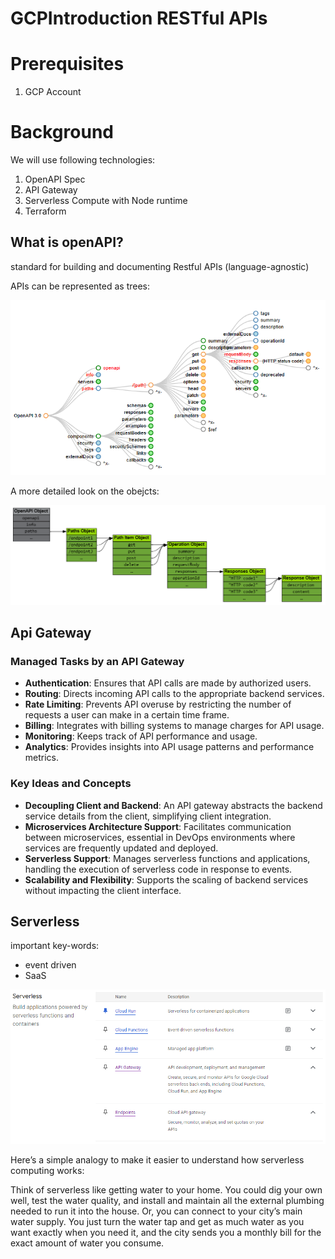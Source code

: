 # GCPIntroduction RESTful APIs


# Prerequisites

1. GCP Account

# Background

We will use following technologies:
1. OpenAPI Spec
2. API Gateway
3. Serverless Compute with Node runtime
4. Terraform

## What is openAPI?

standard for building and documenting Restful APIs (language-agnostic)

APIs can be represented as trees:

![OpenAPI Map](assets/OpenApi_map.png)


A more detailed look on the obejcts:

![OpenAPI Obeject](assets/OpenApI_object.png)

## Api Gateway

### Managed Tasks by an API Gateway
- **Authentication**: Ensures that API calls are made by authorized users.
- **Routing**: Directs incoming API calls to the appropriate backend services.
- **Rate Limiting**: Prevents API overuse by restricting the number of requests a user can make in a certain time frame.
- **Billing**: Integrates with billing systems to manage charges for API usage.
- **Monitoring**: Keeps track of API performance and usage.
- **Analytics**: Provides insights into API usage patterns and performance metrics.


### Key Ideas and Concepts
- **Decoupling Client and Backend**: An API gateway abstracts the backend service details from the client, simplifying client integration.
- **Microservices Architecture Support**: Facilitates communication between microservices, essential in DevOps environments where services are frequently updated and deployed.
- **Serverless Support**: Manages serverless functions and applications, handling the execution of serverless code in response to events.
- **Scalability and Flexibility**: Supports the scaling of backend services without impacting the client interface.


## Serverless

important key-words:
- event driven
- SaaS

![Serverless Services](assets/Serverless.png)



Here’s a simple analogy to make it easier to understand how serverless computing works:

Think of serverless like getting water to your home. You could dig your own well, test the water quality, and install and maintain all the external plumbing needed to run it into the house. Or, you can connect to your city’s main water supply. You just turn the water tap and get as much water as you want exactly when you need it, and the city sends you a monthly bill for the exact amount of water you consume.

